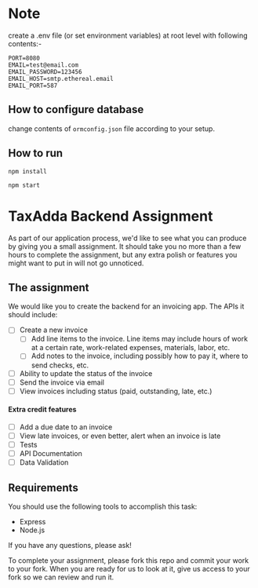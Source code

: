 # Note

create a .env file (or set environment variables) at root level with following contents:-

```
PORT=8080
EMAIL=test@email.com
EMAIL_PASSWORD=123456
EMAIL_HOST=smtp.ethereal.email
EMAIL_PORT=587
```

## How to configure database

change contents of ``ormconfig.json`` file according to your setup.

## How to run

```
npm install
```

```
npm start
```


# TaxAdda Backend Assignment

As part of our application process, we'd like to see what you can produce by giving you a small assignment. It should take you no more than a few hours to complete the assignment, but any extra polish or features you might want to put in will not go unnoticed.

## The assignment

We would like you to create the backend for an invoicing app. The APIs it should include:

- [ ] Create a new invoice
  - [ ] Add line items to the invoice. Line items may include hours of work at a certain rate, work-related expenses, materials, labor, etc.
  - [ ] Add notes to the invoice, including possibly how to pay it, where to send checks, etc.
- [ ] Ability to update the status of the invoice
- [ ] Send the invoice via email
- [ ] View invoices including status (paid, outstanding, late, etc.)

#### Extra credit features

- [ ] Add a due date to an invoice
- [ ] View late invoices, or even better, alert when an invoice is late
- [ ] Tests
- [ ] API Documentation
- [ ] Data Validation

## Requirements

You should use the following tools to accomplish this task:

- Express
- Node.js

If you have any questions, please ask!

To complete your assignment, please fork this repo and commit your work to your fork. When you are ready for us to look at it, give us access to your fork so we can review and run it.
